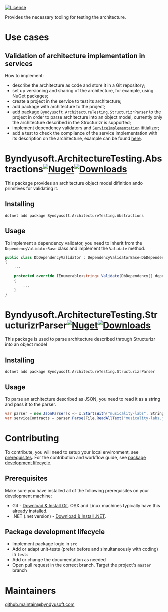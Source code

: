 [![License](https://img.shields.io/badge/License-Apache--2.0-blue.svg)](https://opensource.org/licenses/Apache-2.0)

Provides the necessary tooling for testing the architecture.

# Use cases

## Validation of architecture implementation in services

How to implement:
- describe the architecture as code and store it in a Git repository;
- set up versioning and sharing of the architecture, for example, using NuGet packages;
- create a project in the service to test its architecture;
- add package with architecture to the project; 
- add package `Byndyusoft.ArchitectureTesting.StructurizrParser` to the project in order to parse architecture into an object model, currently only the architecture described in the Structurizr is supported;
- implement dependency validators and [<code>ServiceImplementation</code>](src/Abstractions/ServiceImplementations/ServiceImplementation.cs) ititializer;
- add a test to check the compliance of the service implementation with its description on the architecture, example can be found [here](examples/Api.Tests/ArchitectureImplementationTest.cs).

# Byndyusoft.ArchitectureTesting.Abstractions[![Nuget](https://img.shields.io/nuget/v/Byndyusoft.ArchitectureTesting.Abstractions.svg)](https://www.nuget.org/packages/Byndyusoft.ArchitectureTesting.Abstractions/)[![Downloads](https://img.shields.io/nuget/dt/Byndyusoft.ArchitectureTesting.Abstractions.svg)](https://www.nuget.org/packages/Byndyusoft.ArchitectureTesting.Abstractions/)

This package provides an architecture object model difinition ando primitives for validating it.

## Installing

```shell
dotnet add package Byndyusoft.ArchitectureTesting.Abstractions
```

## Usage

To implement a dependency validator, you need to inherit from the `DependencyValidatorBase` class and implement the `Validate` method.

```csharp
public class DbDependencyValidator : DependencyValidatorBase<DbDependency>
{
    ...
	 
	protected override IEnumerable<string> Validate(DbDependency[] dependencies, ServiceImplementation serviceImplementation)
	{
		...
	}
}
```

# Byndyusoft.ArchitectureTesting.StructurizrParser[![Nuget](https://img.shields.io/nuget/v/Byndyusoft.ArchitectureTesting.StructurizrParser.svg)](https://www.nuget.org/packages/Byndyusoft.ArchitectureTesting.StructurizrParser/)[![Downloads](https://img.shields.io/nuget/dt/Byndyusoft.ArchitectureTesting.StructurizrParser.svg)](https://www.nuget.org/packages/Byndyusoft.ArchitectureTesting.StructurizrParser/)

This package is used to parse architecture described through Structurizr into an object model

## Installing

```shell
dotnet add package Byndyusoft.ArchitectureTesting.StructurizrParser
```

## Usage

To parse an architecture described as JSON, you need to read it as a string and pass it to the parser.

```csharp
var parser = new JsonParser(x => x.StartsWith("musicality-labs", StringComparison.InvariantCultureIgnoreCase));
var serviceContracts = parser.Parse(File.ReadAllText("musicality-labs.json"));
```

# Contributing

To contribute, you will need to setup your local environment, see [prerequisites](#prerequisites). For the contribution and workflow guide, see [package development lifecycle](#package-development-lifecycle).

## Prerequisites

Make sure you have installed all of the following prerequisites on your development machine:

- Git - [Download & Install Git](https://git-scm.com/downloads). OSX and Linux machines typically have this already installed.
- .NET (.net version) - [Download & Install .NET](https://dotnet.microsoft.com/en-us/download/dotnet/).

## Package development lifecycle

- Implement package logic in `src`
- Add or adapt unit-tests (prefer before and simultaneously with coding) in `tests`
- Add or change the documentation as needed
- Open pull request in the correct branch. Target the project's `master` branch

# Maintainers
[github.maintain@byndyusoft.com](mailto:github.maintain@byndyusoft.com)
